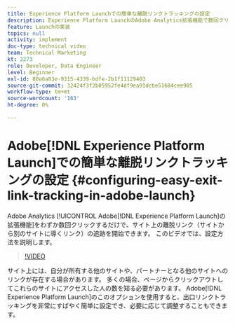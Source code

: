 ```yaml
---
title: Experience Platform Launchでの簡単な離脱リンクトラッキングの設定
description: Experience Platform LaunchのAdobe Analytics拡張機能で数回クリックするだけで、サイト上の出口リンク（サイトから別のサイトに導くリンク）の追跡を開始できます。 このビデオでは、設定方法を説明します。
feature: Launchの実装
topics: null
activity: implement
doc-type: technical video
team: Technical Marketing
kt: 2273
role: Developer, Data Engineer
level: Beginner
exl-id: 80a6a83e-9315-4339-bdfe-2b1f11129403
source-git-commit: 32424f3f2b05952fe4df9ea91dcbe51684cee905
workflow-type: tm+mt
source-wordcount: '163'
ht-degree: 0%

---
```


# Adobe[!DNL Experience Platform Launch]での簡単な離脱リンクトラッキングの設定 {#configuring-easy-exit-link-tracking-in-adobe-launch}

Adobe Analytics [!UICONTROL Adobe[!DNL Experience Platform Launch]の拡張機能]をわずか数回クリックするだけで、サイト上の離脱リンク（サイトから別のサイトに導くリンク）の追跡を開始できます。 このビデオでは、設定方法を説明します。

>[!VIDEO](https://video.tv.adobe.com/v/25763/?quality=12)

サイト上には、自分が所有する他のサイトや、パートナーとなる他のサイトへのリンクが存在する場合があります。 多くの場合、ページからクリックアウトしてこれらのサイトにアクセスした人の数を知る必要があります。 Adobe[!DNL Experience Platform Launch]のこのオプションを使用すると、出口リンクトラッキングを非常にすばやく簡単に設定でき、必要に応じて調整することもできます。
